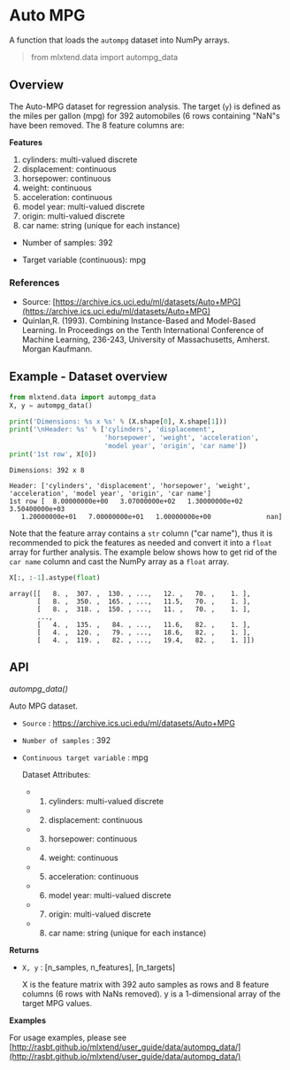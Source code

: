 # Auto MPG

A function that loads the `autompg` dataset into NumPy arrays.

> from mlxtend.data import autompg_data

## Overview

The Auto-MPG dataset for regression analysis. The target (`y`) is defined as the miles per gallon (mpg) for 392 automobiles (6 rows containing "NaN"s have been removed. The 8 feature columns are:

**Features**

1. cylinders: multi-valued discrete 
2. displacement: continuous 
3. horsepower: continuous 
4. weight: continuous 
5. acceleration: continuous 
6. model year: multi-valued discrete 
7. origin: multi-valued discrete 
8. car name: string (unique for each instance)

- Number of samples: 392

- Target variable (continuous): mpg


### References

- Source: [https://archive.ics.uci.edu/ml/datasets/Auto+MPG](https://archive.ics.uci.edu/ml/datasets/Auto+MPG)
- Quinlan,R. (1993). Combining Instance-Based and Model-Based Learning. In Proceedings on the Tenth International Conference of Machine Learning, 236-243, University of Massachusetts, Amherst. Morgan Kaufmann.

## Example - Dataset overview


```python
from mlxtend.data import autompg_data
X, y = autompg_data()

print('Dimensions: %s x %s' % (X.shape[0], X.shape[1]))
print('\nHeader: %s' % ['cylinders', 'displacement', 
                        'horsepower', 'weight', 'acceleration',
                        'model year', 'origin', 'car name'])
print('1st row', X[0])
```

    Dimensions: 392 x 8
    
    Header: ['cylinders', 'displacement', 'horsepower', 'weight', 'acceleration', 'model year', 'origin', 'car name']
    1st row [  8.00000000e+00   3.07000000e+02   1.30000000e+02   3.50400000e+03
       1.20000000e+01   7.00000000e+01   1.00000000e+00              nan]


Note that the feature array contains a `str` column ("car name"), thus it is recommended to pick the features as needed and convert it into a `float` array for further analysis. The example below shows how to get rid of the `car name` column and cast the NumPy array as a `float` array.


```python
X[:, :-1].astype(float)
```




    array([[   8. ,  307. ,  130. , ...,   12. ,   70. ,    1. ],
           [   8. ,  350. ,  165. , ...,   11.5,   70. ,    1. ],
           [   8. ,  318. ,  150. , ...,   11. ,   70. ,    1. ],
           ..., 
           [   4. ,  135. ,   84. , ...,   11.6,   82. ,    1. ],
           [   4. ,  120. ,   79. , ...,   18.6,   82. ,    1. ],
           [   4. ,  119. ,   82. , ...,   19.4,   82. ,    1. ]])



## API


*autompg_data()*

Auto MPG dataset.



- `Source` : https://archive.ics.uci.edu/ml/datasets/Auto+MPG


- `Number of samples` : 392


- `Continuous target variable` : mpg


    Dataset Attributes:

    - 1) cylinders:  multi-valued discrete
    - 2) displacement: continuous
    - 3) horsepower: continuous
    - 4) weight: continuous
    - 5) acceleration: continuous
    - 6) model year: multi-valued discrete
    - 7) origin: multi-valued discrete
    - 8) car name: string (unique for each instance)

**Returns**

- `X, y` : [n_samples, n_features], [n_targets]

    X is the feature matrix with 392 auto samples as rows
    and 8 feature columns (6 rows with NaNs removed).
    y is a 1-dimensional array of the target MPG values.

**Examples**

For usage examples, please see
    [http://rasbt.github.io/mlxtend/user_guide/data/autompg_data/](http://rasbt.github.io/mlxtend/user_guide/data/autompg_data/)


